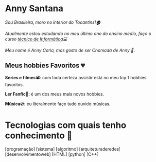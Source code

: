 # Anny Santana  

*Sou Brasileira, moro no interior do Tocantins!🏠*

*Atualmente estou estudando no meu último ano do ensino médio, faço o curso [técnico de Informática](https://www.ifto.edu.br/paraiso)💻*

*Meu nome é Anny Carla, mas gosto de ser Chamada de Anny 🌷.*

## Meus hobbies Favoritos 💔

**Series e filmes**📽: com toda certeza assistir está no meu top 1 hobbies favoritos.

**Ler Fanfic**📝: é um dos meus mais novos hobbies.

**Música**💿: eu literalmente faço tudo ouvido músicas.

# Tecnologias com quais tenho conhecimento 📲

[programação] 
[sistema] 
[algoritmo] 
[arquiteturaderedes]
[desenvolvimentoweb] 
[HTML] 
[python]
[C++]

